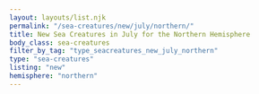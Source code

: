 ```yaml
---
layout: layouts/list.njk
permalink: "/sea-creatures/new/july/northern/"
title: New Sea Creatures in July for the Northern Hemisphere
body_class: sea-creatures
filter_by_tag: "type_seacreatures_new_july_northern"
type: "sea-creatures"
listing: "new"
hemisphere: "northern"
---
```


